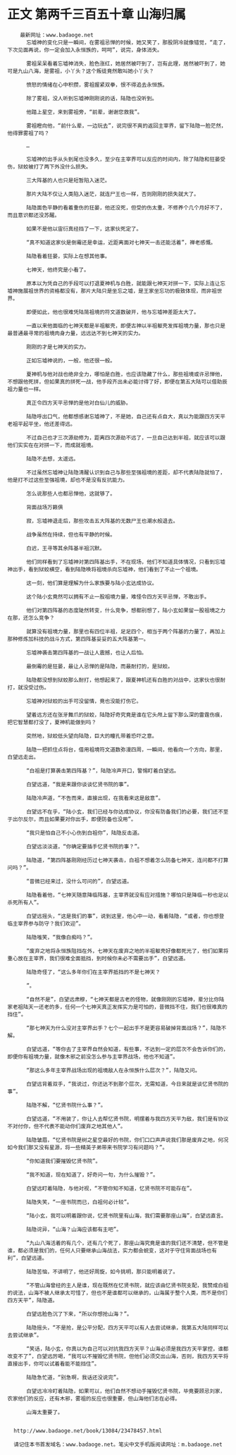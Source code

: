 # 正文 第两千三百五十章 山海归属
        最新网址：www.badaoge.net
          忘墟神的变化只是一瞬间，在雾祖忌惮的时候，她又笑了，那股阴冷就像错觉，“走了，下次见面再说，你一定会加入永恒族的，呵呵”，说完，身体消失。
      
          雾祖呆呆看着忘墟神消失，脸色涨红，她居然被吓到了，岂有此理，居然被吓到了，她可是九山八海，是雾祖，小丫头？这个叛徒竟然敢叫她小丫头？
      
          愤怒的情绪在心中积攒，雾祖握紧双拳，恨不得追去永恒族。
      
          除了雾祖，没人听到忘墟神刚刚说的话，陆隐也没听到。
      
          他踏上星空，来到雾祖旁，“前辈，谢谢您救我”。
      
          雾祖瞪向他，“前什么辈，一边玩去”，说完很不爽的返回主宰界，留下陆隐一脸茫然，他得罪雾祖了吗？
      
          …
      
          忘墟神的出手从头到尾也没多久，至少在主宰界可以反应的时间内，除了陆隐和狂晏受伤，狱蛟被打了两下外没什么损失。
      
          三大阵基的人也只是短暂陷入迷茫。
      
          那片大陆不仅让人类陷入迷茫，就连尸王也一样，否则刚刚的损失就大了。
      
          陆隐面色平静的看着重伤的狂晏，他还没死，但受的伤太重，不修养个几个月好不了，而且意识都还没苏醒。
      
          如果不是他以宙衍真经挡了一下，这家伙死定了。
      
          “真不知道这家伙是倒霉还是幸运，近距离面对七神天一击还能活着”，禅老感慨。
      
          陆隐看着狂晏，实际上在想其他事。
      
          七神天，他终究是小看了。
      
          原本以为凭自己的手段可以打退夏神机与白胜，就能跟七神天对拼一下，实际上连让忘墟神施展祖世界的资格都没有，那片大陆只是坐忘之墟，是王家坐忘功的极致体现，而非祖世界。
      
          即便如此，他也很难凭陆简祖境的符文道数破开，他与忘墟神差距太大了。
      
          一直以来他面临的七神天都是半祖躯壳，即便古神以半祖躯壳发挥祖境力量，那也只是最普通最寻常的祖境肉身力量，远远达不到七神天的实力。
      
          刚刚的才是七神天的实力。
      
          正如忘墟神说的，一般，他还很一般。
      
          夏神机与他对战也绝非全力，哪怕是白胜，也应该隐藏了什么，那些祖境或许忌惮他，不想跟他死拼，但如果真的拼死一战，他手段齐出未必能讨得了好，即便在第五大陆可以借助辰祖力量也一样。
      
          真正令四方天平忌惮的是他对白仙儿的威胁。
      
          陆隐呼出口气，他都想感谢忘墟神了，不是她，自己还有点自大，真以为能跟四方天平老祖平起平坐，他还差得远。
      
          不过自己也才三次源劫修为，距离四次源劫不远了，一旦自己达到半祖，就应该可以跟他们实实在在对拼一下，而成就祖境。
      
          陆隐不去想，太遥远。
      
          不过虽然忘墟神让陆隐清醒认识到自己与那些至强祖境的差距，却不代表陆隐就怕了，他是打不过这些至强祖境，却也不是没有反抗能力。
      
          怎么说那些人也都忌惮他，这就够了。
      
          背面战场万籁俱
      
          寂，忘墟神退走后，那些攻击五大阵基的无数尸王也潮水般退去。
      
          战争虽然在持续，但也有平静的时候。
      
          白迟，王寻等其余阵基半祖沉默。
      
          他们同样看到了忘墟神对第四阵基出手，不在现场，他们不知道具体情况，只看到忘墟神出手，看到狱蛟横空，看到陆隐唤将祖境杀向忘墟神，他们看到了不止一个祖境。
      
          这一刻，他们算是理解为什么家族要与陆小玄达成协议。
      
          这个陆小玄竟然可以拥有不止一股祖境力量，难怪令四方天平忌惮，不敢出手。
      
          他们对第四阵基的态度陡然转变，什么竞争，想都别想了，陆小玄如果留一股祖境之力在那，还怎么竞争？
      
          就算没有祖境力量，那里也有四位半祖，足足四个，相当于两个阵基的力量了，再加上那种修炼加科技的战斗方式，第四阵基妥妥的五大阵基第一。
      
          忘墟神袭击第四阵基的一战让人震撼，也让人后怕。
      
          最倒霉的是狂晏，最让人忌惮的是陆隐，而最耐打的，是狱蛟。
      
          陆隐都没想到狱蛟那么耐打，他想起来了，跟夏神机还有白胜的对战中，这家伙也很耐打，就没受过伤。
      
          忘墟神对狱蛟的出手可没留情，竟也没能打伤它。
      
          望着远方还在张牙舞爪的狱蛟，陆隐好奇究竟是谁在它头颅上留下那么深的雷霆伤痕，把它智慧都打没了，夏神机能做到吗？
      
          突然地，狱蛟低头望向陆隐，巨大的瞳孔带着恐吓之意。
      
          陆隐一把抓住点将台，借用祖境符文道数弥漫四周，一瞬间，他看向一个方向，那里，白望远走出。
      
          “白祖是打算袭击第四阵基？”，陆隐冷声开口，警惕盯着白望远。
      
          白望远道，“我是来跟你谈谈忆贤书院的事”。
      
          陆隐冷声道，“不告而来，直接出现，在我看来这是敌意”。
      
          白望远不在乎，“陆小玄，我们已经与你达成协议，你没有防备我们的必要，我们还不至于出尔反尔，而且如果要对你出手，即便防备也没用”。
      
          “我只是怕自己不小心伤到白祖你”，陆隐反击道。
      
          白望远淡淡道，“你确定要插手忆贤书院的事？”。
      
          陆隐道，“第四阵基刚刚经历过七神天袭击，白祖不想着怎么防备七神天，连问都不打算问吗？”。
      
          “昔微已经来过，没什么可问的”，白望远道。
      
          陆隐看着他，“七神天随意降临阵基，主宰界就没有应对措施？哪怕只是降临一秒也足以杀死所有人”。
      
          白望远摇头，“这是我们的事”，说到这里，他心中一动，看着陆隐，“或者，你也想登临主宰界参与防守？我们欢迎”。
      
          陆隐嗤笑，“我像白痴吗？”。
      
          “废弃之地将永恒族阻挡在外，七神天在废弃之地的半祖躯壳好像都死光了，他们如果将重心放在主宰界，我们很难全面抵挡，到时候你未必不需要出手”，白望远道。
      
          陆隐奇怪了，“这么多年你们在主宰界抵挡的不是七神天？
      
          ”。
      
          “自然不是”，白望远肃穆，“七神天都是古老的怪物，就像刚刚的忘墟神，辈分比你陆家老祖陆天一还老的多，任何一个七神天真正发挥实力是可怕的，昔微挡不住，我们也很难真的挡住”。
      
          “那七神天为什么没对主宰界出手？七个一起出手不是更容易破掉背面战场？”，陆隐不解。
      
          白望远道，“等你去了主宰界自然会知道，有些事，不达到一定的层次不会告诉你们的，即便你有祖境力量，就像木邪之前没怎么参与主宰界战场，他也不知道”。
      
          “那这么多年主宰界战场出现的祖境敌人在永恒族什么层次？”，陆隐又问。
      
          白望远背着双手，“我说过，你还达不到那个层次，无需知道，今日来就是谈忆贤书院的事”。
      
          陆隐不解，“忆贤书院什么事？”。
      
          白望远道，“不用装了，你让人去帮忆贤书院，明摆着与我四方天平为敌，我们是有协议不对付你，但不代表不能动你们废弃之地其他人”。
      
          陆隐皱眉，“忆贤书院是树之星空最好的书院，你们口口声声说我们那是废弃之地，何况如今我们那又没有星源，将一些精英子弟带来书院学习有问题吗？”。
      
          “你知道我们要摧毁忆贤书院”。
      
          “我不知道，现在知道了，好奇问一句，为什么摧毁？”。
      
          白望远盯着陆隐，与他对视，“不管你知不知道，忆贤书院不可能存在”。
      
          陆隐失笑，“一座书院而已，白祖何必计较”。
      
          “陆小玄，我可以明着跟你说，忆贤书院里有山海，我们需要那座山海”，白望远直言。
      
          陆隐诧异，“山海？山海应该都有主吧”。
      
          “九山八海活着的有几个，还有几个死了，那座山海究竟是谁的我们还不清楚，但不管是谁，都必须是我们的，任何人只要继承山海战法，实力都会蜕变，这对于守住背面战场也有利”，白望远道。
      
          陆隐苦恼，不讲明了，他还好周旋，如今挑明，那只能明着说了。
      
          “不管山海曾经的主人是谁，现在既然在忆贤书院，就应该由忆贤书院支配，我赞成白祖的说法，山海不被人继承太可惜了，但也不是谁都可以继承的，山海属于整个人类，而不是你们四方天平”，陆隐道。
      
          白望远脸色沉了下来，“所以你想抢山海？”。
      
          陆隐摇头，“不是抢，是公平分配，四方天平可以有人去尝试继承，我第五大陆同样可以去尝试继承”。
      
          “笑话，陆小玄，你真以为自己可以对抗我四方天平？山海必须是我四方天平掌控，谁都改变不了”，白望远厉喝，“我可以不摧毁忆贤书院，但他们必须交出山海，否则，我四方天平将直接出手，你可以试着看能不能挡住”。
      
          陆隐急忙道，“别急啊，我话还没说完”。
      
          白望远冷冷盯着陆隐，如果可以，他们自然不想动手摧毁忆贤书院，毕竟要顾忌刘家，农家他们的反应，还有木邪，雾祖的反应也很重要，但山海他们志在必得。
      
          山海太重要了。
      
      
      http://www.badaoge.net/book/13084/23478457.html
      
      请记住本书首发域名：www.badaoge.net。笔尖中文手机版阅读网址：m.badaoge.net